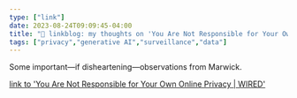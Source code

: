 ```yaml
---
type: ["link"]
date: 2023-08-24T09:09:45-04:00
title: "🔗 linkblog: my thoughts on 'You Are Not Responsible for Your Own Online Privacy | WIRED'"
tags: ["privacy","generative AI","surveillance","data"]
---
```

Some important—if disheartening—observations from Marwick.  
 

[link to 'You Are Not Responsible for Your Own Online Privacy | WIRED'](https://www.wired.com/story/you-are-not-responsible-for-your-own-online-privacy/)
